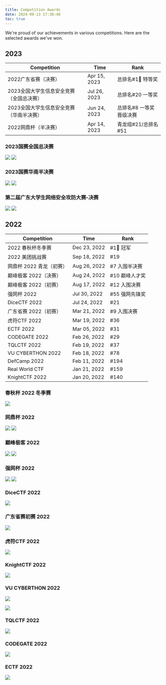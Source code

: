 ```yaml
---
title: Competition Awards
date: 2024-09-13 17:38:48
toc: true
---
```


We're proud of our achievements in various competitions. Here are the selected awards we've won.

## 2023

| Competition                              | Time          | Rank                |
| ---------------------------------------- | ------------- | ------------------- |
| 2022广东省赛（决赛）                     | Apr 15, 2023  | 总排名#1🥇 特等奖    |
| 2023全国大学生信息安全竞赛（全国总决赛） | Jul 26, 2023 | 总排名#20 一等奖       |
| 2023全国大学生信息安全竞赛（华南半决赛） | Jun 24, 2023 | 总排名#8 一等奖 晋级决赛       |
| 2022网鼎杯（半决赛）                     | Apr 14, 2023  | 青龙组#21/总排名#51 |

### 2023国赛全国总决赛

![](assets/ciscn2023.png)
![](assets/ciscn2023_.jpeg)

### 2023国赛华南半决赛

![](assets/national-competition-semi-final.jpg)
![](assets/ciscn2023_half.jpg)

### 第二届广东大学生网络安全攻防大赛-决赛

![](assets/gdss2022jsxx.png)
![](assets/gdss2022js.png)

## 2022

| Competition       | Time           | Rank |
| ----------------- | -------------- | ---- |
| 2022 春秋杯冬季赛  | Dec 23, 2022  |  #1🥇 冠军  |
| 2022 美团挑战赛    | Sep 18, 2022  |  #19  |
| 网鼎杯 2022 青龙（初赛） | Aug 26, 2022  |  #7 入围半决赛  |
| 巅峰极客 2022（决赛） | Aug 24, 2022   | #10 巅峰人才奖 |
| 巅峰极客 2022（初赛） | Aug 17, 2022   | #12 入围决赛 |
| 强网杯 2022        | Jul 30, 2022   | #55 强网先锋奖 |
| DiceCTF 2022      | Jul 24, 2022   | #21  |
| 广东省赛 2022（初赛） | Mar 21, 2022   | #9 入围决赛 |
| 虎符CTF 2022      | Mar 19, 2022   | #36  |
| ECTF 2022         | Mar 05, 2022   | #31  |
| CODEGATE 2022     | Feb 26, 2022   | #29  |
| TQLCTF 2022       | Feb 19, 2022   | #37  |
| VU CYBERTHON 2022 | Feb 18, 2022   | #78  |
| DefCamp 2022      | Feb 11, 2022   | #194 |
| Real World CTF    | Jan 21, 2022   | #159 |
| KnightCTF 2022    | Jan 20, 2022   | #140 |

### 春秋杯 2022 冬季赛
![](assets/cqb2022.png)

### 网鼎杯 2022
![](assets/wdb2022h.png)
![](assets/2022wdbs1.jpg)

### 巅峰极客 2022

![](assets/dfjkks2022.jpg)
![](assets/dfjk2022q.jpg)

### 强网杯 2022

![](assets/qwb2022p.png)
![](assets/qwb2022.png)

### DiceCTF 2022

![](assets/dice2022.jpg)

### 广东省赛初赛 2022

![](assets/GDSS2022.png)

### 虎符CTF 2022

![](assets/HFCTF2022.png)

### KnightCTF 2022

![](assets/KnightCTF.png)

### VU CYBERTHON 2022

![](assets/VU_CTF_1.png)

![](assets/VU_CTF_2.png)

### TQLCTF 2022

![](assets/TQL_CTF_1.png)

### CODEGATE 2022

![](assets/CODEGATE_1.png)

### ECTF 2022

![](assets/ECTF_1.png)


